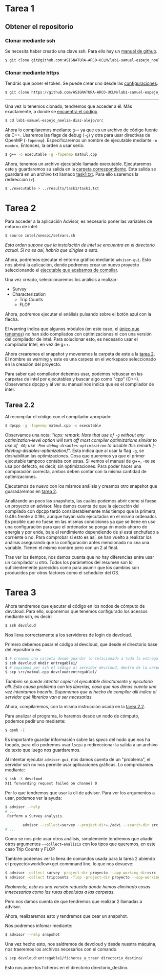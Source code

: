 # Tarea 1

## Obtener el repositorio

### Clonar mediante ssh

Se necesita haber creado una clave ssh.
Para ello hay un [manual de github](https://docs.github.com/en/authentication/connecting-to-github-with-ssh).

``` Bash
$ git clone git@github.com:ASIGNATURA-ARCO-UCLM/lab1-samuel-espejo_noelia-diaz-alejo.git
```

### Clonar mediante https

Tendrás que poner el token.
Se puede crear uno desde las [configuraciones](https://github.com/settings/tokens).

``` Bash
$ git clone https://github.com/ASIGNATURA-ARCO-UCLM/lab1-samuel-espejo_noelia-diaz-alejo
```

---

Una vez lo tenemos clonado, tendremos que acceder a él.
Más exactamente, a donde se [encuentra el código](src/).

``` Bash
$ cd lab1-samuel-espejo_noelia-diaz-alejo/src
```

Ahora lo compilaremos mediante `g++` ya que es un archivo de código fuente de C++.
Usaremos las flags de debug (`-g`) y otra para usar directivas de OpenMP (`-fopenmp`).
Especificaremos un nombre de ejecutable mediante `-o nombre`.
Entonces, la orden a usar sería:

``` Bash
$ g++ -o executable -g -fopenmp matmul.cpp
```

Ahora, tenemos un archivo ejecutable llamado executable.
Ejecutaremos este y guardaremos su salida en la [carpeta correspondiente](results/task1/).
Esta salida se guardará en un archivo txt llamado [task1.txt](results/task1/task1.txt).
Para ello usaremos la redirección (`>`).

``` Bash
$ ./executable > ../results/task1/task1.txt
```

# Tarea 2

Para acceder a la aplicación Advisor, es necesario poner las variables de entorno de intel.

``` Bash
$ source intel/oneapi/setvars.sh
```

*Esta orden supone que la instalación de intel se encuentra en el directorio actual.
Si no es así, habría que dirigise a esta.*

Ahora, podremos ejecutar el entorno gráfico mediante `advisor-gui`.
Esto nos abrirá la aplicación, donde podremos crear un nuevo proyecto seleccionando el [ejecutable que acabamos de compilar](src/executable).

Una vez creado, seleccionaremos los análisis a realizar:

- Survey
- Characterization
  - Trip Counts
  - FLOP

Ahora, podremos ejecutar el análisis pulsando sobre el botón azul con la flecha.

El warning indica que algunos módulos (en este caso, el [único que tenemos](src/matmul.cpp)) no han sido compilados con optimizaciones ni con una versión del compilador de Intel.
Para solucionar esto, es necesario usar el compilador Intel, en vez de g++.

Ahora crearemos el snapshot y moveremos la carpeta de este a la [tarea 2](results/task2/).
El nombre es warning y este es una carpeta en el workspace seleccionado en la creación del proyecto.

Para saber qué compilador debemos usar, podemos rebuscar en las carpetas de intel por ejecutables y buscar algo como "cpp" (C++).
Observamos dpcpp y al ver su manual nos indica que es el compilador de intel.

## Tarea 2.2

Al recompilar el código con el compilador apropiado:

``` Bash
$ dpcpp -g -fopenmp matmul.cpp -o executable
```

Observamos una nota:
*"icpx: remark: Note that use of `-g` without any optimization-level option will turn off most compiler optimizations similar to use of `-O0`; use `-Rno-debug-disables-optimization` to disable this remark [-Rdebug-disables-optimization]"*.
Esta indica que al usar la flag `-g`, se deshabilitan las optimizaciones.
Cosa que queremos ya que el primer ejecutable tampoco contaba con estas.
Si vemos el manual de g++, `-O0` se usa por defecto, es decir, sin optimizaciones.
Para poder hacer una comparación correcta, ambos deben contar con la misma cantidad de optimizaciones.

Ejecutamos de nuevo con los mismos análisis y creamos otro snapshot que guaradaremos en [tarea 2](results/task2).

Analizando un poco las snapshots, las cuales podemos abrir como si fuese un proyecto en advisor.
Nos damos cuenta de que la ejecución del compilado con dpcpp tardó considerablemente más tiempo que la primera, 0.48s frente a 0.19s, aunque hayan sido ejecutados en el mismo ordenador.
Es posible que no fuese en las mismas condiciones ya que se tiene en uso una configuración para que el ordenador se ponga en modo ahorro de energía y por ende, baje el rendimiento dependiendo de si está enchufado a corriente o no.
Para comprobar si esto es así, se han vuelto a realizar los análisis asegurando que la configuración antes mencionada no sea una variable.
Tienen el mismo nombre pero con un 2 al final.

Tras ver los tiempos, nos damos cuenta que no hay diferencias entre usar un compilador u otro.
Todos los parámetros del resumen son lo suficientemente parecidos como para asumir que los cambios son producidos por otros factores como el scheduler del OS.

# Tarea 3

Ahora tendremos que ejecutar el código en los nodos de cómputo de devcloud.
Para ello, suponemos que tenemos configurado los acessos mediante ssh, es decir:

``` Bash
$ ssh devcloud
```

Nos lleva correctamente a los servidores de login de devcloud.

Primero debemos pasar el código al devcloud, que desde el directorio base del repositorio es:

``` Bash
$ # creamos una carpeta donde guardar lo relacionado a toda la entrega
$ ssh devcloud mkdir entregable1/
$ # copiamos por ssh el código al servidor devcloud, dentro de la carpeta creada
$ scp src/matmul.cpp devcloud:entregable1/
```

*También se puede intentar copiar el ejecutable directamente y ejecutarlo allí.
Esto causa problema con las librerías, cosa que nos dimos cuenta una vez intentamos hacerlo.
Suponemos que el hecho de compilar allí indica al servidor qué librerías van a ser necesarias.*

Ahora, compilaremos, con la misma instrucción usada en la [tarea 2.2](#tarea-2.2).

Para analizar el programa, lo haremos desde un nodo de cómputo, podemos pedir uno mediante:

``` Bash
$ qsub -I
```

Es importante guardar información sobre las *specs* del nodo que nos ha tocado, para ello podremos usar `lscpu` y redireccionar la salida a un archivo de texto que luego nos guardaremos.

Al intentar ejecutar `advisor-gui`, nos damos cuenta de un "problema", el servidor ssh no nos permite usar aplicaciones gráficas.
Lo comprobamos mediante:

``` Bash
$ ssh -X devcloud
X11 forwarding request failed on channel 0
```

Por lo que tendremos que usar la cli de advisor.
Para ver los argumentos a usar, podemos ver la ayuda:

``` Bash
$ advisor --help
# ...
 Perform a Survey analysis.

        advisor --collect=survey --project-dir=./advi --search-dir src:r=./src -- ./bin/myApplication
# ...
```

Como se nos pide usar otros análisis, simplemente tendremos que añadir otros argumentos `--collect=analisis` con los tipos que queremos, en este caso Trip Counts y FLOP

También podemos ver la linea de comandos usada para la tarea 2 abiendo el proyecto\>workflow\>get commnand line, lo que nos devueve:

``` Bash
$ advisor -collect survey -project-dir proyecto --app-working-dir=src -- src/executable
$ advisor -collect tripcounts -flop -project-dir proyecto --app-working-dir=src -- src/executable
```

*Realmente, esta es una versión reducida donde hemos eliminado cosas innecesarias como las rutas absolutas a las carpetas.*

Pero nos damos cuenta de que tendremos que realizar 2 llamadas a advisor.

Ahora, realizaremos esto y tendremos que cear un snapshot.

Nos podremos infomar mediante:

``` Bash
$ advisor --help snapshot
```

Una vez hecho esto, nos saldremos de devcloud y desde nuestra máquina, nos traeremos los archivos necesarios con el comando:

``` Bash
$ scp devcloud:entregable1/ficheros_a_traer directorio_destino/
```

Esto nos pone los ficheros en el directorio directorio\_destino.

